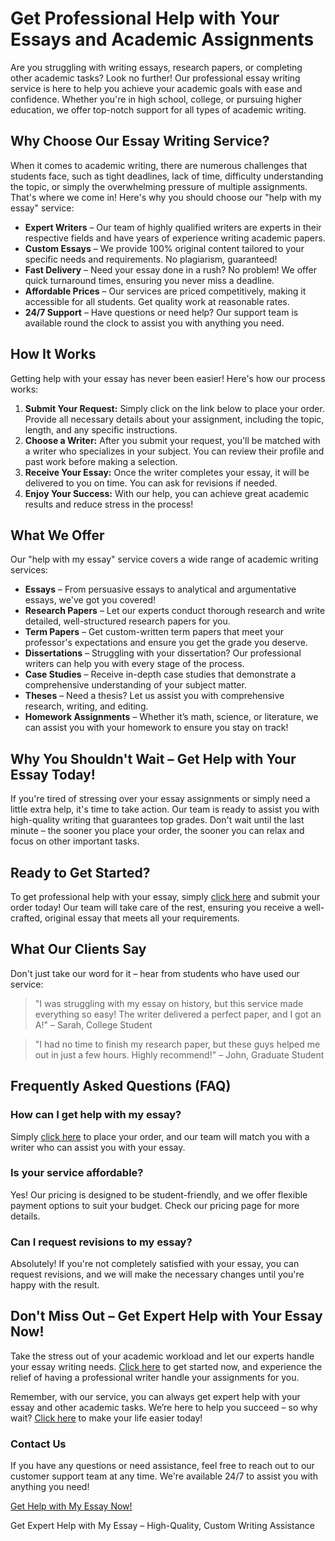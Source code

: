 <h1>Get Professional Help with Your Essays and Academic Assignments</h1>

<p>Are you struggling with writing essays, research papers, or completing other academic tasks? Look no further! Our professional essay writing service is here to help you achieve your academic goals with ease and confidence. Whether you're in high school, college, or pursuing higher education, we offer top-notch support for all types of academic writing.</p>

<h2>Why Choose Our Essay Writing Service?</h2>

<p>When it comes to academic writing, there are numerous challenges that students face, such as tight deadlines, lack of time, difficulty understanding the topic, or simply the overwhelming pressure of multiple assignments. That's where we come in! Here's why you should choose our "help with my essay" service:</p>

<ul>
  <li><strong>Expert Writers</strong> – Our team of highly qualified writers are experts in their respective fields and have years of experience writing academic papers.</li>
  <li><strong>Custom Essays</strong> – We provide 100% original content tailored to your specific needs and requirements. No plagiarism, guaranteed!</li>
  <li><strong>Fast Delivery</strong> – Need your essay done in a rush? No problem! We offer quick turnaround times, ensuring you never miss a deadline.</li>
  <li><strong>Affordable Prices</strong> – Our services are priced competitively, making it accessible for all students. Get quality work at reasonable rates.</li>
  <li><strong>24/7 Support</strong> – Have questions or need help? Our support team is available round the clock to assist you with anything you need.</li>
</ul>

<h2>How It Works</h2>

<p>Getting help with your essay has never been easier! Here's how our process works:</p>

<ol>
  <li><strong>Submit Your Request:</strong> Simply click on the link below to place your order. Provide all necessary details about your assignment, including the topic, length, and any specific instructions.</li>
  <li><strong>Choose a Writer:</strong> After you submit your request, you'll be matched with a writer who specializes in your subject. You can review their profile and past work before making a selection.</li>
  <li><strong>Receive Your Essay:</strong> Once the writer completes your essay, it will be delivered to you on time. You can ask for revisions if needed.</li>
  <li><strong>Enjoy Your Success:</strong> With our help, you can achieve great academic results and reduce stress in the process!</li>
</ol>

<h2>What We Offer</h2>

<p>Our "help with my essay" service covers a wide range of academic writing services:</p>

<ul>
  <li><strong>Essays</strong> – From persuasive essays to analytical and argumentative essays, we've got you covered!</li>
  <li><strong>Research Papers</strong> – Let our experts conduct thorough research and write detailed, well-structured research papers for you.</li>
  <li><strong>Term Papers</strong> – Get custom-written term papers that meet your professor's expectations and ensure you get the grade you deserve.</li>
  <li><strong>Dissertations</strong> – Struggling with your dissertation? Our professional writers can help you with every stage of the process.</li>
  <li><strong>Case Studies</strong> – Receive in-depth case studies that demonstrate a comprehensive understanding of your subject matter.</li>
  <li><strong>Theses</strong> – Need a thesis? Let us assist you with comprehensive research, writing, and editing.</li>
  <li><strong>Homework Assignments</strong> – Whether it’s math, science, or literature, we can assist you with your homework to ensure you stay on track!</li>
</ul>

<h2>Why You Shouldn't Wait – Get Help with Your Essay Today!</h2>

<p>If you're tired of stressing over your essay assignments or simply need a little extra help, it's time to take action. Our team is ready to assist you with high-quality writing that guarantees top grades. Don't wait until the last minute – the sooner you place your order, the sooner you can relax and focus on other important tasks.</p>

<h2>Ready to Get Started?</h2>

<p>To get professional help with your essay, simply <a href="https://tinyurl.com/topessay?keyword=help+with+my+essay">click here</a> and submit your order today! Our team will take care of the rest, ensuring you receive a well-crafted, original essay that meets all your requirements.</p>

<h2>What Our Clients Say</h2>

<p>Don't just take our word for it – hear from students who have used our service:</p>

<blockquote>
  <p>"I was struggling with my essay on history, but this service made everything so easy! The writer delivered a perfect paper, and I got an A!" – Sarah, College Student</p>
</blockquote>

<blockquote>
  <p>"I had no time to finish my research paper, but these guys helped me out in just a few hours. Highly recommend!" – John, Graduate Student</p>
</blockquote>

<h2>Frequently Asked Questions (FAQ)</h2>

<h3>How can I get help with my essay?</h3>
<p>Simply <a href="https://tinyurl.com/topessay?keyword=help+with+my+essay">click here</a> to place your order, and our team will match you with a writer who can assist you with your essay.</p>

<h3>Is your service affordable?</h3>
<p>Yes! Our pricing is designed to be student-friendly, and we offer flexible payment options to suit your budget. Check our pricing page for more details.</p>

<h3>Can I request revisions to my essay?</h3>
<p>Absolutely! If you're not completely satisfied with your essay, you can request revisions, and we will make the necessary changes until you're happy with the result.</p>

<h2>Don't Miss Out – Get Expert Help with Your Essay Now!</h2>

<p>Take the stress out of your academic workload and let our experts handle your essay writing needs. <a href="https://tinyurl.com/topessay?keyword=help+with+my+essay">Click here</a> to get started now, and experience the relief of having a professional writer handle your assignments for you.</p>

<p>Remember, with our service, you can always get expert help with your essay and other academic tasks. We’re here to help you succeed – so why wait? <a href="https://tinyurl.com/topessay?keyword=help+with+my+essay">Click here</a> to make your life easier today!</p>

<h3>Contact Us</h3>

<p>If you have any questions or need assistance, feel free to reach out to our customer support team at any time. We're available 24/7 to assist you with anything you need!</p>

<p><a href="https://tinyurl.com/topessay?keyword=help+with+my+essay">Get Help with My Essay Now!</a></p>
Get Expert Help with My Essay – High-Quality, Custom Writing Assistance
